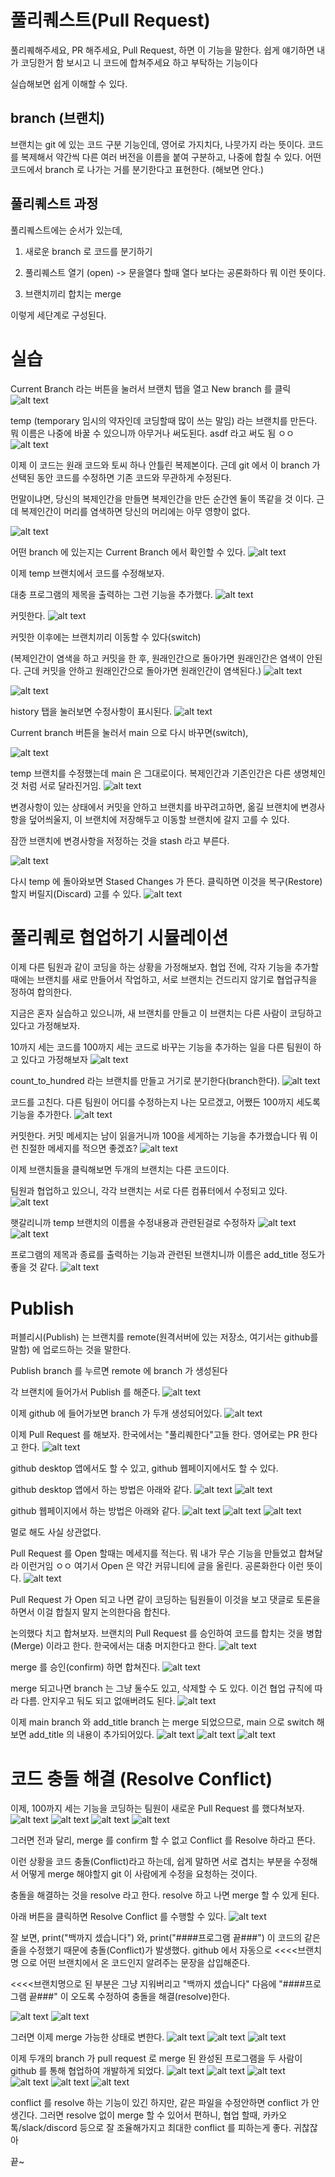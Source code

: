 # 풀리퀘스트(Pull Request)
풀리퀘해주세요, PR 해주세요, Pull Request, 하면 이 기능을 말한다.
쉽게 얘기하면 내가 코딩한거 함 보시고 니 코드에 합쳐주세요 하고 부탁하는 기능이다

실습해보면 쉽게 이해할 수 있다.

## branch (브랜치)
브랜치는 git 에 있는 코드 구분 기능인데, 영어로 가지치다, 나뭇가지 라는 뜻이다.
코드를 복제해서 약간씩 다른 여러 버전을 이름을 붙여 구분하고, 나중에 합칠 수 있다.
어떤 코드에서 branch 로 나가는 거를 분기한다고 표현한다. (해보면 안다.)

## 풀리퀘스트 과정
풀리퀘스트에는 순서가 있는데,
1) 새로운 branch 로 코드를 분기하기

2) 풀리퀘스트 열기 (open) -> 문을열다 할때 열다 보다는 공론화하다 뭐 이런 뜻이다.

3) 브랜치끼리 합치는 merge

이렇게 세단계로 구성된다.

# 실습
Current Branch 라는 버튼을 눌러서 브랜치 탭을 열고 New branch 를 클릭
![alt text](<images/2_pull_request/image copy 30.png>) 

temp (temporary 임시의 약자인데 코딩할때 많이 쓰는 말임) 라는 브랜치를 만든다. 뭐 이름은 나중에 바꿀 수 있으니까 아무거나 써도된다. asdf 라고 써도 됨 ㅇㅇ
![alt text](<images/2_pull_request/image copy 31.png>) 

이제 이 코드는 원래 코드와 토씨 하나 안틀린 복제본이다. 근데 git 에서 이 branch 가 선택된 동안 코드를 수정하면 기존 코드와 무관하게 수정된다.

먼말이냐면, 당신의 복제인간을 만들면 복제인간을 만든 순간엔 둘이 똑같을 것 이다. 근데 복제인간이 머리를 염색하면 당신의 머리에는 아무 영향이 없다.

![alt text](<images/2_pull_request/image copy 32.png>)

어떤 branch 에 있는지는 Current Branch 에서 확인할 수 있다.
![alt text](<images/2_pull_request/image copy 33.png>) 

이제 temp 브랜치에서 코드를 수정해보자.

대충 프로그램의 제목을 출력하는 그런 기능을 추가했다.
![alt text](<images/2_pull_request/image copy 34.png>)

커밋한다.
![alt text](<images/2_pull_request/image copy 35.png>) 

커밋한 이후에는 브랜치끼리 이동할 수 있다(switch)

(복제인간이 염색을 하고 커밋을 한 후, 원래인간으로 돌아가면 원래인간은 염색이 안된다. 근데 커밋을 안하고 원래인간으로 돌아가면 원래인간이 염색된다.)
![alt text](<images/2_pull_request/image copy 36.png>)

![alt text](<images/2_pull_request/image copy 37.png>) 

history 탭을 눌러보면 수정사항이 표시된다.
![alt text](<images/2_pull_request/image copy 38.png>) 

Current branch 버튼을 눌러서 main 으로 다시 바꾸면(switch),

![alt text](<images/2_pull_request/image copy 39.png>)

temp 브랜치를 수정했는데 main 은 그대로이다. 복제인간과 기존인간은 다른 생명체인 것 처럼 서로 달라진거임.
![alt text](<images/2_pull_request/image copy 40.png>) 


변경사항이 있는 상태에서 커밋을 안하고 브랜치를 바꾸려고하면, 옮길 브랜치에 변경사항을 덮어씌울지, 이 브랜치에 저장해두고 이동할 브랜치에 갈지 고를 수 있다.

잠깐 브랜치에 변경사항을 저정하는 것을 stash 라고 부른다.

![alt text](<images/2_pull_request/image copy 39-1.png>)

다시 temp 에 돌아와보면 Stased Changes 가 뜬다. 클릭하면 이것을 복구(Restore)할지 버릴지(Discard) 고를 수 있다.
![alt text](<images/2_pull_request/image copy 39-2.png>) 



# 풀리퀘로 협업하기 시뮬레이션
이제 다른 팀원과 같이 코딩을 하는 상황을 가정해보자.
협업 전에, 각자 기능을 추가할 때에는 브랜치를 새로 만들어서 작업하고, 서로 브랜치는 건드리지 않기로 협업규칙을 정하여 합의한다.

지금은 혼자 실습하고 있으니까, 새 브랜치를 만들고 이 브랜치는 다른 사람이 코딩하고 있다고 가정해보자.

10까지 세는 코드를 100까지 세는 코드로 바꾸는 기능을 추가하는 일을 다른 팀원이 하고 있다고 가정해보자
![alt text](<images/2_pull_request/image copy 41.png>) 

count_to_hundred 라는 브랜치를 만들고 거기로 분기한다(branch한다).
![alt text](<images/2_pull_request/image copy 42.png>)

코드를 고친다. 다른 팀원이 어디를 수정하는지 나는 모르겠고, 어쨌든 100까지 세도록 기능을 추가한다.
![alt text](<images/2_pull_request/image copy 43.png>) 

커밋한다. 커밋 메세지는 남이 읽을거니까 100을 세게하는 기능을 추가했습니다 뭐 이런 친절한 메세지를 적으면 좋겠죠?
![alt text](<images/2_pull_request/image copy 44.png>) 

이제 브랜치들을 클릭해보면 두개의 브랜치는 다른 코드이다.

팀원과 협업하고 있으니, 각각 브랜치는 서로 다른 컴퓨터에서 수정되고 있다.
![alt text](<images/2_pull_request/image copy 45.png>)

햇갈리니까 temp 브랜치의 이름을 수정내용과 관련된걸로 수정하자
![alt text](<images/2_pull_request/image copy 46.png>) 
![alt text](<images/2_pull_request/image copy 47.png>) 

프로그램의 제목과 종료를 출력하는 기능과 관련된 브랜치니까 이름은 add_title 정도가 좋을 것 같다.
![alt text](<images/2_pull_request/image copy 48.png>)

# Publish
퍼블리시(Publish) 는 브랜치를 remote(원격서버에 있는 저장소, 여기서는 github를  말함) 에 업로드하는 것을 말한다.

Publish branch 를 누르면 remote 에 branch 가 생성된다

각 브랜치에 들어가서 Publish 를 해준다.
![alt text](<images/2_pull_request/image copy 49.png>) 

이제 github 에 들어가보면 branch 가 두개 생성되어있다.
![alt text](<images/2_pull_request/image copy 50.png>) 

이제 Pull Request 를 해보자. 한국에서는 "풀리퀘한다"고들 한다. 영어로는 PR 한다고 한다.
![alt text](<images/2_pull_request/image copy 51.png>)

github desktop 앱에서도 할 수 있고, github 웹페이지에서도 할 수 있다.

github desktop 앱에서 하는 방법은 아래와 같다.
![alt text](<images/2_pull_request/image copy 52.png>) 
![alt text](<images/2_pull_request/image copy 53.png>) 

github 웹페이지에서 하는 방법은 아래와 같다.
![alt text](<images/2_pull_request/image copy 54.png>) 
![alt text](<images/2_pull_request/image copy 55.png>) 
![alt text](<images/2_pull_request/image copy 56.png>)

멀로 해도 사실 상관없다.

Pull Request 를 Open 할때는 메세지를 적는다.
뭐 내가 무슨 기능을 만들었고 합쳐달라 이런거임 ㅇㅇ 
여기서 Open 은 약간 커뮤니티에 글을 올린다. 공론화한다 이런 뜻이다.
![alt text](<images/2_pull_request/image copy 57.png>) 

Pull Request 가 Open 되고 나면 같이 코딩하는 팀원들이 이것을 보고 댓글로 토론을 하면서 이걸 합칠지 말지 논의한다음 합친다.

논의했다 치고 합쳐보자. 브랜치의 Pull Request 를 승인하여 코드를 합치는 것을 병합(Merge) 이라고 한다. 한국에서는 대충 머지한다고 한다.
![alt text](<images/2_pull_request/image copy 58.png>)

merge 를 승인(confirm) 하면 합쳐진다.
![alt text](<images/2_pull_request/image copy 59.png>)

merge 되고나면 branch 는 그냥 둘수도 있고, 삭제할 수 도 있다. 이건 협업 규칙에 따라 다름. 안지우고 둬도 되고 없애버려도 된다. 
![alt text](<images/2_pull_request/image copy 60.png>)

이제 main branch 와 add_title branch 는 merge 되었으므로, main 으로 switch 해보면 add_title 의 내용이 추가되어있다.
![alt text](<images/2_pull_request/image copy 61.png>)
![alt text](<images/2_pull_request/image copy 62.png>)
![alt text](<images/2_pull_request/image copy 63.png>)

# 코드 충돌 해결 (Resolve Conflict)

이제, 100까지 세는 기능을 코딩하는 팀원이 새로운 Pull Request 를 했다쳐보자.
![alt text](<images/2_pull_request/image copy 64.png>) 
![alt text](<images/2_pull_request/image copy 65.png>) 
![alt text](<images/2_pull_request/image copy 66.png>) 
![alt text](<images/2_pull_request/image copy 67.png>)

그러면 전과 달리, merge 를 confirm 할 수 없고 Conflict 를 Resolve 하라고 뜬다.

이런 상황을 코드 충돌(Conflict)라고 하는데, 쉽게 말하면 서로 겹치는 부분을 수정해서 어떻게 merge 해야할지 git 이 사람에게 수정을 요청하는 것이다.

충돌을 해결하는 것을 resolve 라고 한다. resolve 하고 나면 merge 할 수 있게 된다.

아래 버튼을 클릭하면 Resolve Conflict 를 수행할 수 있다.
![alt text](<images/2_pull_request/image copy 68.png>)

잘 보면, print("백까지 셌습니다") 와, print("####프로그램 끝###") 이 코드의 같은 줄을 수정했기 때문에 충돌(Conflict)가 발생했다.
github 에서 자동으로 <<<<브랜치명 으로 어떤 브랜치에서 온 코드인지 알려주는 문장을 삽입해준다.

<<<<브랜치명으로 된 부분은 그냥 지워버리고 "백까지 셌습니다" 다음에 "####프로그램 끝###" 이 오도록 수정하여 충돌을 해결(resolve)한다.

![alt text](<images/2_pull_request/image copy 69.png>) 
![alt text](<images/2_pull_request/image copy 70.png>) 

그러면 이제 merge 가능한 상태로 변한다.
![alt text](<images/2_pull_request/image copy 71.png>) 
![alt text](<images/2_pull_request/image copy 72.png>) 
![alt text](<images/2_pull_request/image copy 73.png>)

이제 두개의 branch 가 pull request 로 merge 된 완성된 프로그램을 두 사람이 github 를 통해 협업하여 개발하게 되었다.
![alt text](<images/2_pull_request/image copy 74.png>) 
![alt text](<images/2_pull_request/image copy 75.png>) 
![alt text](<images/2_pull_request/image copy 76.png>) 
![alt text](<images/2_pull_request/image copy 77.png>) 
![alt text](<images/2_pull_request/image copy 78.png>) 
![alt text](<images/2_pull_request/image copy 79.png>)

conflict 를 resolve 하는 기능이 있긴 하지만, 같은 파일을 수정안하면 conflict 가 안생긴다. 그러면 resolve 없이 merge 할 수 있어서 편하니, 협업 할때, 카카오톡/slack/discord 등으로 잘 조율해가지고 최대한 conflict 를 피하는게 좋다. 귀찮잖아

끝~